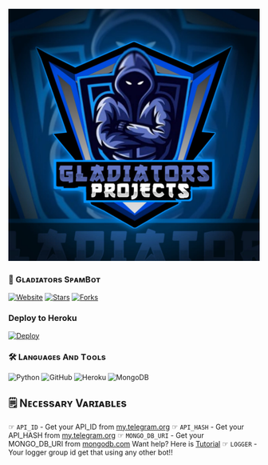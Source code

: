 
<!--This Bot is Made By Gladitors Project-->
<p align="center">
  <img src="spambot/resources/Gladiators.jpeg" alt="Logo">
</p>

### 🚀 Gʟᴀᴅɪᴀᴛᴏʀs SᴘᴀᴍBᴏᴛ

  <a href="https://github.com/Gladiators-Projects"><img alt="Website" src="https://img.shields.io/badge/Gladiators-Projects-blue"></a>
  [![Stars](https://img.shields.io/github/stars/Gladiators-Projects/SpamBot?style=flat-square&color=blue)](https://github.com/Gladiators-Projects/SpamBot/stargazers)
  [![Forks](https://img.shields.io/github/forks/Gladiators-Projects/SpamBot?style=flat-square&color=blue)](https://github.com/Gladiators-Projects/SpamBot/fork)

### Deploy to Heroku
  
  
  [![Deploy](https://www.herokucdn.com/deploy/button.svg)](https://heroku.com/deploy?template=https://github.com/Gladiators-Projects/spambot)

### 🛠️ Lᴀɴɢᴜᴀɢᴇs Aɴᴅ Tᴏᴏʟs

  ![Python](https://img.shields.io/badge/Python-3776AB?style=for-the-badge&logo=python&logoColor=white)
  ![GitHub](https://img.shields.io/badge/GitHub-100000?style=for-the-badge&logo=github&logoColor=white)
  ![Heroku](https://img.shields.io/badge/Heroku-430098?style=for-the-badge&logo=heroku&logoColor=white)
  ![MongoDB](https://img.shields.io/badge/MongoDB-4EA94B?style=for-the-badge&logo=mongodb&logoColor=white)

## 🗒️ Nᴇᴄᴇssᴀʀʏ Vᴀʀɪᴀʙʟᴇs

☞ `API_ID` - Get your API_ID from [my.telegram.org](https://my.telegram.org/)
☞ `API_HASH` - Get your API_HASH from [my.telegram.org](https://my.telegram.org/)
☞ `MONGO_DB_URI` - Get your MONGO_DB_URI from [mongodb.com](https://www.mongodb.com/) Want help? Here is [Tutorial](https://t.me/Gladiators_Projects/7)
☞ `LOGGER` - Your logger group id get that using any other bot!!
